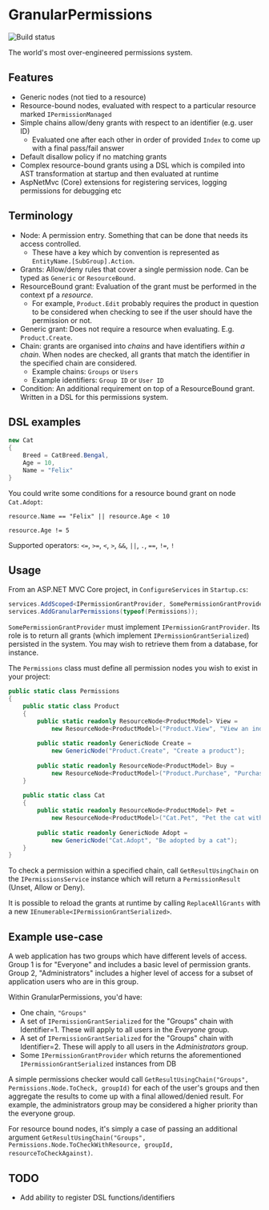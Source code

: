 # GranularPermissions

![Build status](https://api.travis-ci.org/lol768/GranularPermissions.svg?branch=master)

The world's most over-engineered permissions system.

## Features

* Generic nodes (not tied to a resource)
* Resource-bound nodes, evaluated with respect to a particular resource marked `IPermissionManaged`
* Simple chains allow/deny grants with respect to an identifier (e.g. user ID)
  * Evaluated one after each other in order of provided `Index` to come up with a final pass/fail answer
* Default disallow policy if no matching grants
* Complex resource-bound grants using a DSL which is compiled into AST transformation at startup and then evaluated at runtime
* AspNetMvc (Core) extensions for registering services, logging permissions for debugging etc

## Terminology

* Node: A permission entry. Something that can be done that needs its access controlled.
  * These have a key which by convention is represented as `EntityName.[SubGroup].Action`.
* Grants: Allow/deny rules that cover a single permission node. Can be typed as `Generic` or `ResourceBound`.
* ResourceBound grant: Evaluation of the grant must be performed in the context pf a _resource_.
  * For example, `Product.Edit` probably requires the product in question to be considered when
    checking to see if the user should have the permission or not.
* Generic grant: Does not require a resource when evaluating. E.g. `Product.Create`.
* Chain: grants are organised into _chains_ and have identifiers _within a chain_. When nodes are checked, all
grants that match the identifier in the specified chain are considered.
  * Example chains: `Groups` or `Users`
  * Example identifiers: `Group ID` or `User ID`
* Condition: An additional requirement on top of a ResourceBound grant. Written in a DSL for this permissions system.

## DSL examples

```csharp
new Cat
{
    Breed = CatBreed.Bengal,
    Age = 10,
    Name = "Felix"
}
```

You could write some conditions for a resource bound grant on node `Cat.Adopt`:

`resource.Name == "Felix" || resource.Age < 10`

`resource.Age != 5`

Supported operators: `<=`, `>=`, `<`, `>`, `&&`, `||`, `.`, `==`, `!=`, `!`

## Usage

From an ASP.NET MVC Core project, in `ConfigureServices` in `Startup.cs`:

```csharp
services.AddScoped<IPermissionGrantProvider, SomePermissionGrantProvider>();
services.AddGranularPermissions(typeof(Permissions));
```

`SomePermissionGrantProvider` must implement `IPermissionGrantProvider`. Its role is to
return all grants (which implement `IPermissionGrantSerialized`) persisted in the system.
You may wish to retrieve them from a database, for instance.

The `Permissions` class must define all permission nodes you wish to exist in your project:

```csharp
public static class Permissions
{
    public static class Product
    {
        public static readonly ResourceNode<ProductModel> View =
            new ResourceNode<ProductModel>("Product.View", "View an individual product");
        
        public static readonly GenericNode Create =
            new GenericNode("Product.Create", "Create a product");
        
        public static readonly ResourceNode<ProductModel> Buy =
            new ResourceNode<ProductModel>("Product.Purchase", "Purchase an individual product");
    }
    
    public static class Cat
    {
        public static readonly ResourceNode<ProductModel> Pet =
            new ResourceNode<ProductModel>("Cat.Pet", "Pet the cat without being bitten/scratched");
        
        public static readonly GenericNode Adopt =
            new GenericNode("Cat.Adopt", "Be adopted by a cat");
    }
}
```

To check a permission within a specified chain, call `GetResultUsingChain` on the `IPermissionsService` instance which will return a `PermissionResult` (Unset, Allow or Deny).

It is possible to reload the grants at runtime by calling `ReplaceAllGrants` with a new `IEnumerable<IPermissionGrantSerialized>`.

## Example use-case

A web application has two groups which have different levels of access. Group 1 is for "Everyone" and includes a basic level of permission grants. Group 2, "Administrators" includes a higher level of access for a subset of application users who are in this group.

Within GranularPermissions, you'd have:

* One chain, `"Groups"`
* A set of `IPermissionGrantSerialized` for the "Groups" chain with Identifier=1. These will apply to all users in the _Everyone_ group.
* A set of `IPermissionGrantSerialized` for the "Groups" chain with Identifier=2. These will apply to all users in the _Administrators_ group.
* Some `IPermissionGrantProvider` which returns the aforementioned `IPermissionGrantSerialized` instances from DB

A simple permissions checker would call `GetResultUsingChain("Groups", Permissions.Node.ToCheck, groupId)` for each of the user's groups and then aggregate the results to come up with a final allowed/denied result. For example, the administrators group may be considered a higher priority than the everyone group.

For resource bound nodes, it's simply a case of passing an additional argument `GetResultUsingChain("Groups", Permissions.Node.ToCheckWithResource, groupId, resourceToCheckAgainst)`.

## TODO

* Add ability to register DSL functions/identifiers
